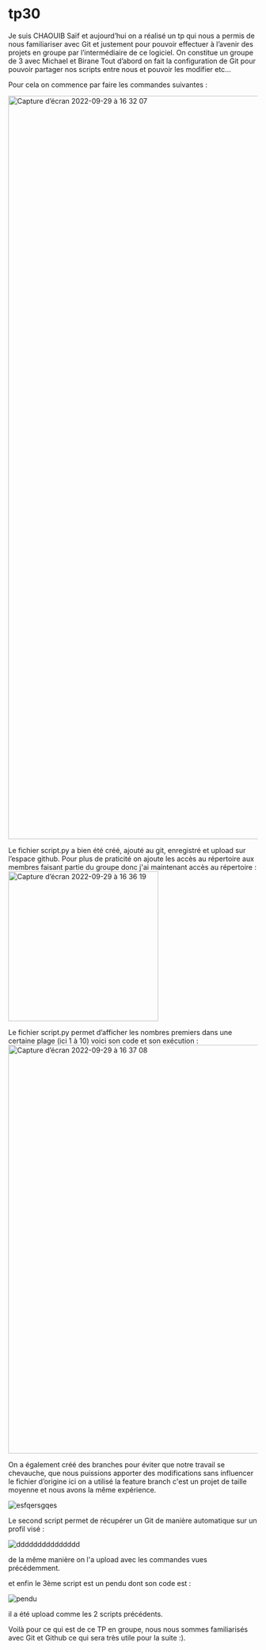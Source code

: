# tp30

Je suis CHAOUIB Saïf et aujourd’hui on a réalisé un tp qui nous a permis de nous familiariser avec Git et justement pour pouvoir effectuer à l’avenir des projets en groupe par l’intermédiaire de ce logiciel. On constitue un groupe de 3 avec Michael et Birane
Tout d’abord on fait la configuration de Git pour pouvoir partager nos scripts entre nous et pouvoir les modifier etc…

Pour cela on commence par faire les commandes suivantes :

<img width="1503" alt="Capture d’écran 2022-09-29 à 16 32 07" src="https://user-images.githubusercontent.com/114409366/193060466-199a5d14-539c-4931-ad63-0305766fa3e7.png">

Le fichier script.py a bien été créé, ajouté au git, enregistré et upload sur l’espace github.
Pour plus de praticité on ajoute les accès au répertoire aux membres faisant partie du groupe donc j'ai maintenant accès au répertoire :
<img width="303" alt="Capture d’écran 2022-09-29 à 16 36 19" src="https://user-images.githubusercontent.com/114409366/193061044-d412e966-84be-4789-92dc-9dd82935d24b.png">


Le fichier script.py permet d’afficher les nombres premiers dans une certaine plage (ici 1 à 10) voici son code et son exécution :
<img width="826" alt="Capture d’écran 2022-09-29 à 16 37 08" src="https://user-images.githubusercontent.com/114409366/193061248-bd11e74b-7b0a-425c-abe5-c401f460c352.png">


On a également créé des branches pour éviter que notre travail se chevauche, que nous puissions apporter des modifications sans influencer le fichier d’origine ici on a utilisé la feature branch c'est un projet de taille moyenne et nous avons la même expérience.

![esfqersgqes](https://user-images.githubusercontent.com/114407880/193067020-ecddabe3-8bb1-41d7-b702-817878a3c830.PNG)



Le second script permet de récupérer un Git de manière automatique sur un profil visé :


![ddddddddddddddd](https://user-images.githubusercontent.com/114407880/193063145-9413a741-d687-4c33-9961-4e400081d475.PNG)

de la même manière on l'a upload avec les commandes vues précédemment.


et enfin le 3ème script est un pendu dont son code est :

![pendu](https://user-images.githubusercontent.com/114407880/193064956-fbf5ddac-5f95-4820-8bcc-98bfb5c5578f.PNG)

il a été upload comme les 2 scripts précédents.

Voilà pour ce qui est de ce TP en groupe, nous nous sommes familiarisés avec Git et Github ce qui sera très utile pour la suite :).
